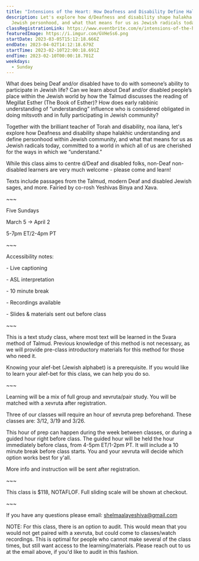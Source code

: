 ```yaml
---
title: "Intensions of the Heart: How Deafness and Disability Define Halakha"
description: Let's explore how d/Deafness and disability shape halakha and
  Jewish personhood, and what that means for us as Jewish radicals today
classRegistrationLink: https://www.eventbrite.com/e/intensions-of-the-heart-how-deafness-and-disability-define-halakha-tickets-523288930277
featuredImage: https://i.imgur.com/GVHeSs6.png
startDate: 2023-03-05T15:12:18.666Z
endDate: 2023-04-02T14:12:18.679Z
startTime: 2023-02-10T22:00:18.691Z
endTime: 2023-02-10T00:00:18.701Z
weekdays:
  - Sunday
---
```

What does being Deaf and/or disabled have to do with someone’s ability to participate in Jewish life? Can we learn about Deaf and/or disabled people’s place within the Jewish world by how the Talmud discusses the reading of Megillat Esther (The Book of Esther)? How does early rabbinic understanding of “understanding” influence who is considered obligated in doing mitsvoth and in fully participating in Jewish community?

Together with the brilliant teacher of Torah and disability, noa ilana, let's explore how Deafness and disability shape halakhic understanding and define personhood within Jewish community, and what that means for us as Jewish radicals today, committed to a world in which all of us are cherished for the ways in which we “understand.”

While this class aims to centre d/Deaf and disabled folks, non-Deaf non-disabled learners are very much welcome - please come and learn!

T﻿exts include passages from the Talmud, modern Deaf and disabled Jewish sages, and more. Fairied by co-rosh Yeshivas Binya and Xava.

\~﻿\~~

Five S﻿undays

March 5 -> April 2

5-7pm ET/2-4pm PT

\~\~~

Accessibility notes:

\- Live captioning

\- ASL interpretation

\- 10 minute break

\- Recordings available

\- Slides & materials sent out before class

\~﻿\~~

T﻿his is a text study class, where most text will be learned in the Svara method of Talmud. Previous knowledge of this method is not necessary, as we will provide pre-class introductory materials for this method for those who need it.

Knowing your alef-bet (Jewish alphabet) is a prerequisite. If you would like to learn your alef-bet for this class, we can help you do so.

\~﻿\~~

Learning will be a mix of full group and xevruta/pair study. You will be matched with a xevruta after registration.

Three of our classes will require an hour of xevruta prep beforehand. These classes are: 3/12, 3/19 and 3/26.

This hour of prep can happen during the week between classes, or during a guided hour right before class. The guided hour will be held the hour immediately before class, from 4-5pm ET/1-2pm PT. It will include a 10 minute break before class starts. You and your xevruta will decide which option works best for y'all.

More info and instruction will be sent after registration.

\~﻿\~~

T﻿his class is $118, NOTAFLOF. Full sliding scale will be shown at checkout.

\~﻿\~~

I﻿f you have any questions please email: shelmaalayeshiva@gmail.com

N﻿OTE: For this class, there is an option to audit. This would mean that you would not get paired with a xevruta, but could come to classes/watch recordings. This is optimal for people who cannot make several of the class times, but still want access to the learning/materials. Please reach out to us at the email above, if you'd like to audit in this fashion.
